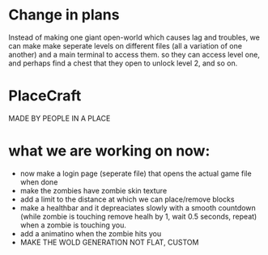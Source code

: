 # Change in plans
Instead of making one giant open-world which causes lag and troubles, we can make make seperate levels on different files (all a variation of one another) and a main terminal to access them. so they can access level one, and perhaps find a chest that they open to unlock level 2, and so on. 


# PlaceCraft
MADE BY PEOPLE IN A PLACE 

# what we are working on now:
- now make a login page (seperate file) that opens the actual game file when done
- make the zombies have zombie skin texture
- add a limit to the distance at which we can place/remove blocks
- make a healthbar and it depreaciates slowly with a smooth countdown (while zombie is touching remove healh by 1, wait 0.5 seconds, repeat) when a zombie is touching you.
- add a animatino when the zombie hits you
- MAKE THE WOLD GENERATION NOT FLAT, CUSTOM
